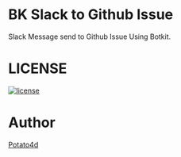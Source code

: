 # BK Slack to Github Issue
Slack Message send to Github Issue Using Botkit.

# LICENSE
[![license](https://img.shields.io/github/license/potato4d/bk-slack-to-gh-issue.svg)](https://github.com/potato4d/bk-slack-to-gh-issue/blob/master/LICENSE)

# Author

[Potato4d](https://twitter.com/potato4d)
